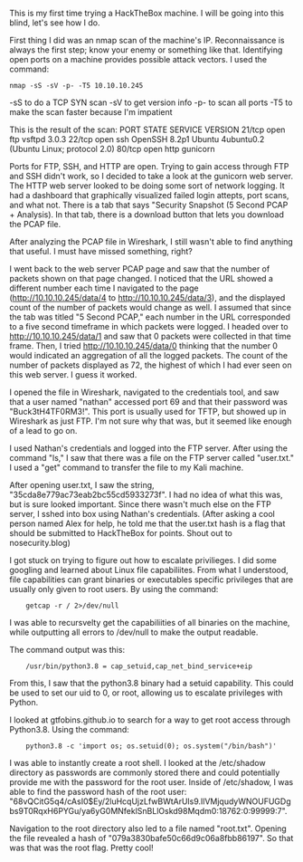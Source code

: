 This is my first time trying a HackTheBox machine. I will be going into this blind, let's see how I do.

First thing I did was an nmap scan of the machine's IP. Reconnaissance is always the first step; know your enemy or something like that. Identifying open ports on a machine provides possible attack vectors.
I used the command:

    nmap -sS -sV -p- -T5 10.10.10.245

-sS to do a TCP SYN scan
-sV to get version info
-p- to scan all ports
-T5 to make the scan faster because I'm impatient

This is the result of the scan:
PORT   STATE SERVICE VERSION
21/tcp open  ftp     vsftpd 3.0.3
22/tcp open  ssh     OpenSSH 8.2p1 Ubuntu 4ubuntu0.2 (Ubuntu Linux; protocol 2.0)
80/tcp open  http    gunicorn

Ports for FTP, SSH, and HTTP are open. Trying to gain access through FTP and SSH didn't work, so I decided to take a look at the gunicorn web server.
The HTTP web server looked to be doing some sort of network logging. It had a dashboard that graphically visualized failed login attepts, port scans, and what not. 
There is a tab that says "Security Snapshot (5 Second PCAP + Analysis). In that tab, there is a download button that lets you download the PCAP file.

After analyzing the PCAP file in Wireshark, I still wasn't able to find anything that useful. I must have missed something, right?

I went back to the web server PCAP page and saw that the number of packets shown on that page changed. I noticed that the URL showed a different number each time I navigated to the page (http://10.10.10.245/data/4 to http://10.10.10.245/data/3), and the displayed count of the number of packets would change as well. I assumed that since the tab was titled "5 Second PCAP," each number in the URL corresponded to a five second timeframe in which packets were logged. I headed over to http://10.10.10.245/data/1 and saw that 0 packets were collected in that time frame. Then, I tried http://10.10.10.245/data/0 thinking that the number 0 would indicated an aggregation of all the logged packets. The count of the number of packets displayed as 72, the highest of which I had ever seen on this web server. I guess it worked.

I opened the file in Wireshark, navigated to the credentials tool, and saw that a user named "nathan" accessed port 69 and that their password was "Buck3tH4TF0RM3!". This port is usually used for TFTP, but showed up in Wireshark as just FTP. I'm not sure why that was, but it seemed like enough of a lead to go on.

I used Nathan's credentials and logged into the FTP server. After using the command "ls," I saw that there was a file on the FTP server called "user.txt." I used a "get" command to transfer the file to my Kali machine.

After opening user.txt, I saw the string, "35cda8e779ac73eab2bc55cd5933273f". I had no idea of what this was, but is sure looked important.
Since there wasn't much else on the FTP server, I sshed into box using Nathan's credentials.
(After asking a cool person named Alex for help, he told me that the user.txt hash is a flag that should be submitted to HackTheBox for points. Shout out to nosecurity.blog)

I got stuck on trying to figure out how to escalate privilieges. I did some googling and learned about Linux file capabiliites. From what I understood, file capabilities can grant binaries or executables specific privileges that are usually only given to root users. By using the command:

        getcap -r / 2>/dev/null
        
I was able to recursvelty get the capabiliities of all binaries on the machine, while outputting all errors to /dev/null to make the output readable.

The command output was this:

        /usr/bin/python3.8 = cap_setuid,cap_net_bind_service+eip
        
From this, I saw that the python3.8 binary had a setuid capability. This could be used to set our uid to 0, or root, allowing us to escalate privileges with Python.

I looked at gtfobins.github.io to search for a way to get root access through Python3.8. Using the command:

        python3.8 -c 'import os; os.setuid(0); os.system("/bin/bash")'
        
I was able to instantly create a root shell. I looked at the /etc/shadow directory as passwords are commonly stored there and could potentially provide me with the password for the root user. Inside of /etc/shadow, I was able to find the password hash of the root user: "$6$8vQCitG5q4/cAsI0$Ey/2luHcqUjzLfwBWtArUls9.IlVMjqudyWNOUFUGDgbs9T0RqxH6PYGu/ya6yG0MNfeklSnBLlOskd98Mqdm0:18762:0:99999:7". 

Navigation to the root directory also led to a file named "root.txt". Opening the file revealed a hash of "079a3830bafe50c66d9c06a8fbb86197". So that was that was the root flag. Pretty cool!

